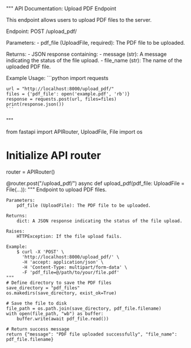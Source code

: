 """
API Documentation: Upload PDF Endpoint

This endpoint allows users to upload PDF files to the server.

Endpoint:
    POST /upload_pdf/

Parameters:
    - pdf_file (UploadFile, required): The PDF file to be uploaded.

Returns:
    - JSON response containing:
        - message (str): A message indicating the status of the file upload.
        - file_name (str): The name of the uploaded PDF file.

Example Usage:
    ```python
    import requests

    url = "http://localhost:8000/upload_pdf/"
    files = {'pdf_file': open('example.pdf', 'rb')}
    response = requests.post(url, files=files)
    print(response.json())
    ```
"""

from fastapi import APIRouter, UploadFile, File
import os

# Initialize API router
router = APIRouter()

@router.post("/upload_pdf/")
async def upload_pdf(pdf_file: UploadFile = File(...)):
    """
    Endpoint to upload PDF files.

    Parameters:
        pdf_file (UploadFile): The PDF file to be uploaded.

    Returns:
        dict: A JSON response indicating the status of the file upload.

    Raises:
        HTTPException: If the file upload fails.

    Example:
        $ curl -X 'POST' \
          'http://localhost:8000/upload_pdf/' \
          -H 'accept: application/json' \
          -H 'Content-Type: multipart/form-data' \
          -F 'pdf_file=@/path/to/your/file.pdf'
    """
    # Define directory to save the PDF files
    save_directory = "pdf_files"
    os.makedirs(save_directory, exist_ok=True)
    
    # Save the file to disk
    file_path = os.path.join(save_directory, pdf_file.filename)
    with open(file_path, "wb") as buffer:
        buffer.write(await pdf_file.read())
    
    # Return success message
    return {"message": "PDF file uploaded successfully", "file_name": pdf_file.filename}
